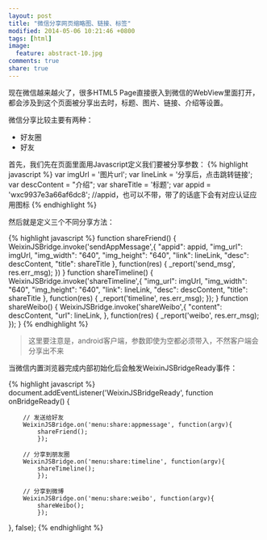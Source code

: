 ```yaml
---
layout: post
title: "微信分享网页缩略图、链接、标签"
modified: 2014-05-06 10:21:46 +0800
tags: [html]
image:
  feature: abstract-10.jpg
comments: true
share: true
---
```


现在微信越来越火了，很多HTML5 Page直接嵌入到微信的WebView里面打开，
都会涉及到这个页面被分享出去时，标题、图片、链接、介绍等设置。

微信分享比较主要有两种：

* 好友圈
* 好友

首先，我们先在页面里面用Javascript定义我们要被分享参数：
{% highlight javascript %}
var imgUrl = '图片url';
var lineLink = '分享后，点击跳转链接';
var descContent = "介绍";
var shareTitle = '标题';
var appid = 'wxc9937e3a66af6dc8'; //appid，也可以不带，带了的话底下会有对应认证应用图标
{% endhighlight %}

然后就是定义三个不同分享方法：

{% highlight javascript %}
function shareFriend() {
    WeixinJSBridge.invoke('sendAppMessage',{
                            "appid": appid,
                            "img_url": imgUrl,
                            "img_width": "640",
                            "img_height": "640",
                            "link": lineLink,
                            "desc": descContent,
                            "title": shareTitle
                            }, function(res) {
                            _report('send_msg', res.err_msg);
                            })
}
function shareTimeline() {
    WeixinJSBridge.invoke('shareTimeline',{
                            "img_url": imgUrl,
                            "img_width": "640",
                            "img_height": "640",
                            "link": lineLink,
                            "desc": descContent,
                            "title": shareTitle
                            }, function(res) {
                            _report('timeline', res.err_msg);
                            });
}
function shareWeibo() {
    WeixinJSBridge.invoke('shareWeibo',{
                            "content": descContent,
                            "url": lineLink,
                            }, function(res) {
                            _report('weibo', res.err_msg);
                            });
}
{% endhighlight %}

> 这里要注意是，android客户端，参数即使为空都必须带入，不然客户端会分享出不来

当微信内置浏览器完成内部初始化后会触发WeixinJSBridgeReady事件：

{% highlight javascript %}
document.addEventListener('WeixinJSBridgeReady', function onBridgeReady() {

        // 发送给好友
        WeixinJSBridge.on('menu:share:appmessage', function(argv){
            shareFriend();
            });

        // 分享到朋友圈
        WeixinJSBridge.on('menu:share:timeline', function(argv){
            shareTimeline();
            });

        // 分享到微博
        WeixinJSBridge.on('menu:share:weibo', function(argv){
            shareWeibo();
            });
}, false);
{% endhighlight %}

